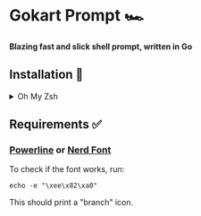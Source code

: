 # Gokart Prompt 🏎

**Blazing fast and slick shell prompt, written in Go**

## Installation 🚀

<details>
<summary>Oh My Zsh</summary>

Download the latest release:

// TODO

```shell

```

Symlink `gokart.zsh-theme`

```shell
ln -s "$ZSH_CUSTOM/themes/gokart-prompt/gokart.zsh-theme" "$ZSH_CUSTOM/themes/gokart.zsh-theme"
```

Set `ZSH_THEME="gokart"` in your `.zshrc`.
</details>

## Requirements ✅

### [Powerline](https://github.com/powerline/fonts) or [Nerd Font](https://www.nerdfonts.com)

To check if the font works, run:

```shell
echo -e "\xee\x82\xa0"
```

This should print a "branch" icon.
